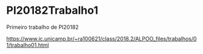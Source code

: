 # PI20182Trabalho1
Primeiro trabalho de PI20182

https://www.ic.unicamp.br/~ra100621/class/2018.2/ALPOO_files/trabalhos/01/trabalho01.html
